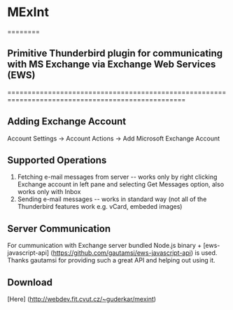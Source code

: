 # MExInt
========
## Primitive Thunderbird plugin for communicating with MS Exchange via Exchange Web Services (EWS)

==================================================================================================

## Adding Exchange Account
Account Settings -> Account Actions -> Add Microsoft Exchange Account

## Supported Operations
1. Fetching e-mail messages from server -- works only by right clicking Exchange account in left pane and selecting Get Messages option, also works only with Inbox
2. Sending e-mail messages -- works in standard way (not all of the Thunderbird features work e.g. vCard, embeded images)

## Server Communication
For cummunication with Exchange server bundled Node.js binary + [ews-javascript-api] (https://github.com/gautamsi/ews-javascript-api) is used. Thanks gautamsi for providing such a great API and helping out using it.

## Download
[Here] (http://webdev.fit.cvut.cz/~guderkar/mexint)
